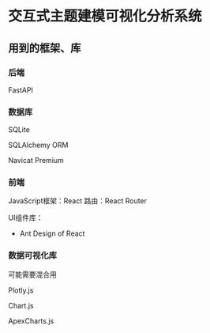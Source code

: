 # 交互式主题建模可视化分析系统

## 用到的框架、库

### 后端
FastAPI 

### 数据库
SQLite

SQLAlchemy ORM

Navicat Premium

### 前端
JavaScript框架：React
路由：React Router


UI组件库：
* Ant Design of React

### 数据可视化库
可能需要混合用 

Plotly.js

Chart.js

ApexCharts.js

